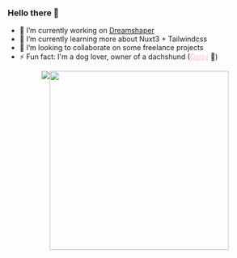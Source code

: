 ### Hello there 👋

- 🔭 I’m currently working on <a href="https://dreamshaper.com/en/">Dreamshaper</a>
- 🌱 I’m currently learning more about Nuxt3 + Tailwindcss
- 👯 I’m looking to collaborate on some freelance projects
- ⚡ Fun fact: I'm a dog lover, owner of a dachshund (<a href="https://www.instagram.com/the.mini.daisy/" target="_blank" style="color: #FFC0CB !important;" >Daisy</a> 🌸)

<div style="display: flex; justify-content: center;" >
  <img src="https://github-readme-stats-wheat-two-53.vercel.app/api?username=rubatista&theme=neon&hide_border=false&include_all_commits=false&count_private=true&rank_icon=github"  width="auto" /> 

<img src="https://github-readme-stats-wheat-two-53.vercel.app/api/top-langs/?username=rubatista&theme=neon&hide_border=false&include_all_commits=false&count_private=false&layout=compact" width="354px" />
</div>

